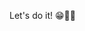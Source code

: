 Let's do it! 😁✌🏼
<!-- 👋 Hi, I’m @JoB5nd11
- 👀 I’m interested in AI, system-oriented programming, high performance computing
- 🌱 I’m currently learning basic AI algorithms, pyotorch and tensorflow, godot, electonics
- 💞️ I’m looking to collaborate on nothing. I'm a lone wolf. Leave me alone!
- 📫 How to reach me: johannesbendler115@gmail.com-->

<!--![Anurag's GitHub stats](https://github-readme-stats.vercel.app/api?username=JoB5nd11&show_icons=true&theme=radical&include_all_commits=true)

<!---
Xaver115/Xaver115 is a ✨ special ✨ repository because its `README.md` (this file) appears on your GitHub profile.
You can click the Preview link to take a look at your changes.
--->

